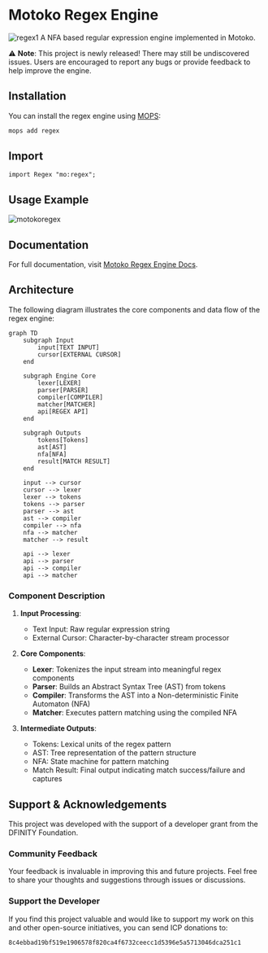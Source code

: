 # Motoko Regex Engine
![regex1](https://github.com/user-attachments/assets/bc8e7812-6dae-46e2-a167-c569a7fd4bd1)
A NFA based regular expression engine implemented in Motoko.

⚠️ **Note**: This project is newly released! There may still be undiscovered issues. Users are encouraged to report any bugs or provide feedback to help improve the engine.

## Installation

You can install the regex engine using [MOPS](https://mops.one/):

```bash
mops add regex
```

## Import

```motoko
import Regex "mo:regex";
```
## Usage Example
![motokoregex](https://github.com/user-attachments/assets/15698a21-6478-422a-b226-f5052f71eb80)

## Documentation

For full documentation, visit [Motoko Regex Engine Docs](https://demali-876.github.io/motoko_regex_engine/introduction.html).

## Architecture

The following diagram illustrates the core components and data flow of the regex engine:

```mermaid
graph TD
    subgraph Input
        input[TEXT INPUT]
        cursor[EXTERNAL CURSOR]
    end

    subgraph Engine Core
        lexer[LEXER]
        parser[PARSER]
        compiler[COMPILER]
        matcher[MATCHER]
        api[REGEX API]
    end

    subgraph Outputs
        tokens[Tokens]
        ast[AST]
        nfa[NFA]
        result[MATCH RESULT]
    end

    input --> cursor
    cursor --> lexer
    lexer --> tokens
    tokens --> parser
    parser --> ast
    ast --> compiler
    compiler --> nfa
    nfa --> matcher
    matcher --> result

    api --> lexer
    api --> parser
    api --> compiler
    api --> matcher
```

### Component Description

1. **Input Processing**:
   - Text Input: Raw regular expression string
   - External Cursor: Character-by-character stream processor

2. **Core Components**:
   - **Lexer**: Tokenizes the input stream into meaningful regex components
   - **Parser**: Builds an Abstract Syntax Tree (AST) from tokens
   - **Compiler**: Transforms the AST into a Non-deterministic Finite Automaton (NFA)
   - **Matcher**: Executes pattern matching using the compiled NFA

3. **Intermediate Outputs**:
   - Tokens: Lexical units of the regex pattern
   - AST: Tree representation of the pattern structure
   - NFA: State machine for pattern matching
   - Match Result: Final output indicating match success/failure and captures

## Support & Acknowledgements

This project was developed with the support of a developer grant from the DFINITY Foundation.

### Community Feedback

Your feedback is invaluable in improving this and future projects. Feel free to share your thoughts and suggestions through issues or discussions.

### Support the Developer

If you find this project valuable and would like to support my work on this and other open-source initiatives, you can send ICP donations to:

```motoko
8c4ebbad19bf519e1906578f820ca4f6732ceecc1d5396e5a5713046dca251c1
```

